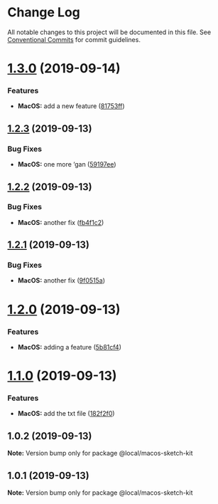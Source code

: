 # Change Log

All notable changes to this project will be documented in this file.
See [Conventional Commits](https://conventionalcommits.org) for commit guidelines.

# [1.3.0](https://github.com/collab-ui/ci-test-lerna/compare/@local/macos-sketch-kit@1.2.3...@local/macos-sketch-kit@1.3.0) (2019-09-14)


### Features

* **MacOS:** add a new feature ([81753ff](https://github.com/collab-ui/ci-test-lerna/commit/81753ff))





## [1.2.3](https://github.com/momentum-design/momentum-design-kit/compare/@local/macos-sketch-kit@1.2.2...@local/macos-sketch-kit@1.2.3) (2019-09-13)


### Bug Fixes

* **MacOS:** one more ‘gan ([59197ee](https://github.com/momentum-design/momentum-design-kit/commit/59197ee))





## [1.2.2](https://github.com/momentum-design/momentum-design-kit/compare/@local/macos-sketch-kit@1.2.1...@local/macos-sketch-kit@1.2.2) (2019-09-13)


### Bug Fixes

* **MacOS:** another fix ([fb4f1c2](https://github.com/momentum-design/momentum-design-kit/commit/fb4f1c2))





## [1.2.1](https://github.com/momentum-design/momentum-design-kit/compare/@local/macos-sketch-kit@1.2.0...@local/macos-sketch-kit@1.2.1) (2019-09-13)


### Bug Fixes

* **MacOS:** another fix ([9f0515a](https://github.com/momentum-design/momentum-design-kit/commit/9f0515a))





# [1.2.0](https://github.com/momentum-design/momentum-design-kit/compare/@local/macos-sketch-kit@1.1.0...@local/macos-sketch-kit@1.2.0) (2019-09-13)


### Features

* **MacOS:** adding a feature ([5b81cf4](https://github.com/momentum-design/momentum-design-kit/commit/5b81cf4))





# [1.1.0](https://github.com/momentum-design/momentum-design-kit/compare/@local/macos-sketch-kit@1.0.2...@local/macos-sketch-kit@1.1.0) (2019-09-13)


### Features

* **MacOS:** add the txt file ([182f2f0](https://github.com/momentum-design/momentum-design-kit/commit/182f2f0))





## 1.0.2 (2019-09-13)

**Note:** Version bump only for package @local/macos-sketch-kit





## 1.0.1 (2019-09-13)

**Note:** Version bump only for package @local/macos-sketch-kit

